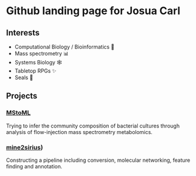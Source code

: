 # Github landing page for Josua Carl

## Interests
- Computational Biology / Bioinformatics 🧪
- Mass spectrometry 📊
- Systems Biology 🕸️
- Tabletop RPGs ✨
- Seals 🦭


## Projects
### [MStoML](https://josuacarl.github.io/MStoML/)
Trying to infer the community composition of bacterial cultures through analysis of flow-injection mass spectrometry metabolomics.

### [mine2sirius](https://josuacarl.github.io/mine2sirius_pipe/))
Constructing a pipeline including conversion, molecular networking, feature finding and annotation.
